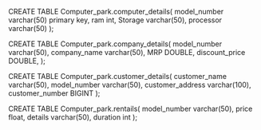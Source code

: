 CREATE TABLE Computer_park.computer_details(
    model_number varchar(50) primary key,
    ram int,
    Storage varchar(50),
    processor varchar(50)
);



CREATE TABLE Computer_park.company_details(
    model_number varchar(50),
    company_name varchar(50),
    MRP DOUBLE,
    discount_price DOUBLE,
);


CREATE TABLE Computer_park.customer_details(
    customer_name varchar(50),
    model_number varchar(50),
    customer_address varchar(100),
    customer_number BIGINT
);



CREATE TABLE Computer_park.rentails(
model_number varchar(50),
price float,
details varchar(50),
duration int
);
